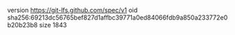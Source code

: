 version https://git-lfs.github.com/spec/v1
oid sha256:69213dc56765bef827d1affbc39771a0ed84066fdb9a850a233772e0b20b23b8
size 1843
